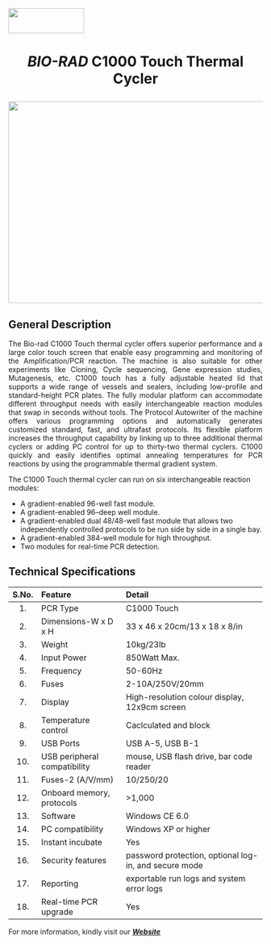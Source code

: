 <p align="left"><img src="https://www.bio-rad.com/sites/default/files/2021-04/bio-rad-logo.png" width="150" height="50" />  
  
<h1 align="center"><em>BIO-RAD</em> C1000 Touch Thermal Cycler
<p align="center"><img src="https://www.bio-rad.com/sites/default/files/styles/brc_pdp_470x302_/public/webroot/web/images/lsr/products/amplification_pcr/product_detail/global/lsr_c1000_touch_pdetail.webp?itok=AW-TEHA4" width="600" height="400" />    

## General Description  
<p align="justify">The Bio-rad C1000 Touch thermal cycler offers superior performance and a large color touch screen that enable easy programming and monitoring of the Amplification/PCR reaction. The machine is also suitable for other experiments like Cloning, Cycle sequencing, Gene expression studies, Mutagenesis, etc. C1000 touch has a fully adjustable heated lid that supports a wide range of vessels and sealers, including low-profile and standard-height PCR plates. The fully modular platform can accommodate different throughput needs with easily interchangeable reaction modules that swap in seconds without tools. The Protocol Autowriter of the machine offers various programming options and automatically generates customized standard, fast, and ultrafast protocols. Its flexible platform increases the throughput capability by linking up to three additional thermal cyclers or adding PC control for up to thirty-two thermal cyclers. C1000 quickly and easily identifies optimal annealing temperatures for PCR reactions by using the programmable thermal gradient system.

The C1000 Touch thermal cycler can run on six interchangeable reaction modules:  
- A gradient-enabled 96-well fast module.
- A gradient-enabled 96–deep well module.
- A gradient-enabled dual 48/48-well fast module that allows two independently controlled protocols to be run side by side in a single bay.
- A gradient-enabled 384-well module for high throughput.
- Two modules for real-time PCR detection.
    
## Technical Specifications

|S.No.|Feature|Detail|  
|:---:|:----------|:-----|
|1.|PCR Type|C1000 Touch|
|2.|Dimensions-W x D x H|33 x 46 x 20cm/13 x 18 x 8/in|
|3.|Weight|10kg/23lb|
|4.|Input Power|850Watt Max.|
|5.|Frequency|50-60Hz|
|6.|Fuses|2-10A/250V/20mm|
|7.|Display|High-resolution colour display, 12x9cm screen|
|8.|Temperature control| Caclculated and block|
|9.|USB Ports|USB A-5, USB B-1|
|10.|USB peripheral compatibility|mouse, USB flash drive, bar code reader|
|11.|Fuses-2 (A/V/mm)|10/250/20|
|12.|Onboard memory, protocols|>1,000|
|13.|Software|Windows CE 6.0|
|14.|PC compatibility|Windows XP or higher|
|15.|Instant incubate|Yes|
|16.|Security features|password protection, optional log-in, and secure mode|
|17.|Reporting|exportable run logs and system error logs|
|18.|Real-time PCR upgrade|Yes|

For more information, kindly visit our ***[Website](https://www.bio-rad.com/en-in/product/c1000-touch-thermal-cycler?ID=LGTW9415#fragment-1)***

